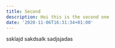 ```yaml
---
title: Second
description: Hoi this is the second one
date: '2020-11-06T16:31:34+01:00'
---
```

ssklajd  sakdsalk sadjsjadas
